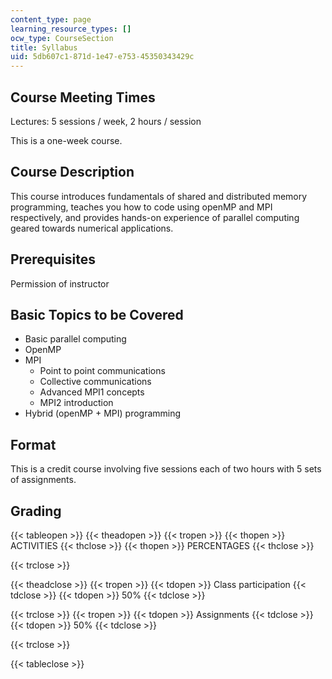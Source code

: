 ```yaml
---
content_type: page
learning_resource_types: []
ocw_type: CourseSection
title: Syllabus
uid: 5db607c1-871d-1e47-e753-45350343429c
---
```


Course Meeting Times
--------------------

Lectures: 5 sessions / week, 2 hours / session

This is a one-week course.

Course Description
------------------

This course introduces fundamentals of shared and distributed memory programming, teaches you how to code using openMP and MPI respectively, and provides hands-on experience of parallel computing geared towards numerical applications.

Prerequisites
-------------

Permission of instructor

Basic Topics to be Covered
--------------------------

*   Basic parallel computing
*   OpenMP
*   MPI
    *   Point to point communications
    *   Collective communications
    *   Advanced MPI1 concepts
    *   MPI2 introduction
*   Hybrid (openMP + MPI) programming

Format
------

This is a credit course involving five sessions each of two hours with 5 sets of assignments.

Grading
-------

{{< tableopen >}}
{{< theadopen >}}
{{< tropen >}}
{{< thopen >}}
ACTIVITIES
{{< thclose >}}
{{< thopen >}}
PERCENTAGES
{{< thclose >}}

{{< trclose >}}

{{< theadclose >}}
{{< tropen >}}
{{< tdopen >}}
Class participation
{{< tdclose >}}
{{< tdopen >}}
50%
{{< tdclose >}}

{{< trclose >}}
{{< tropen >}}
{{< tdopen >}}
Assignments
{{< tdclose >}}
{{< tdopen >}}
50%
{{< tdclose >}}

{{< trclose >}}

{{< tableclose >}}